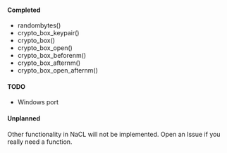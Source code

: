 #### Completed

+ randombytes()
+ crypto_box_keypair()
+ crypto_box()
+ crypto_box_open()
+ crypto_box_beforenm()
+ crypto_box_afternm()
+ crypto_box_open_afternm()

#### TODO
+ Windows port

#### Unplanned 

Other functionality in NaCL will not be implemented.
Open an Issue if you really need a function.
